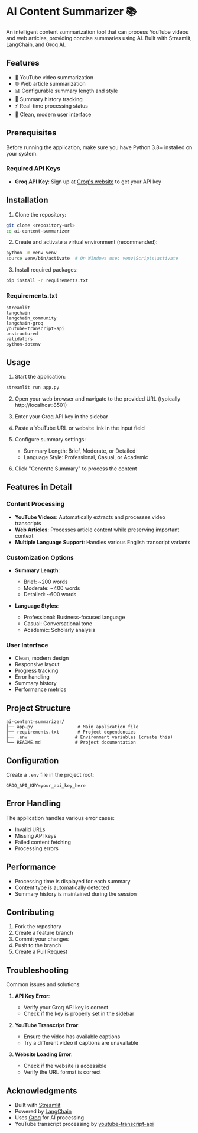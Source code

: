 # AI Content Summarizer 📚

An intelligent content summarization tool that can process YouTube videos and web articles, providing concise summaries using AI. Built with Streamlit, LangChain, and Groq AI.

## Features

- 🎥 YouTube video summarization
- 🌐 Web article summarization
- 📊 Configurable summary length and style
- 📝 Summary history tracking
- ⚡ Real-time processing status
- 🎨 Clean, modern user interface

## Prerequisites

Before running the application, make sure you have Python 3.8+ installed on your system.

### Required API Keys

- **Groq API Key**: Sign up at [Groq's website](https://groq.com) to get your API key

## Installation

1. Clone the repository:
```bash
git clone <repository-url>
cd ai-content-summarizer
```

2. Create and activate a virtual environment (recommended):
```bash
python -m venv venv
source venv/bin/activate  # On Windows use: venv\Scripts\activate
```

3. Install required packages:
```bash
pip install -r requirements.txt
```

### Requirements.txt
```
streamlit
langchain
langchain_community
langchain-groq
youtube-transcript-api
unstructured
validators
python-dotenv
```

## Usage

1. Start the application:
```bash
streamlit run app.py
```

2. Open your web browser and navigate to the provided URL (typically http://localhost:8501)

3. Enter your Groq API key in the sidebar

4. Paste a YouTube URL or website link in the input field

5. Configure summary settings:
   - Summary Length: Brief, Moderate, or Detailed
   - Language Style: Professional, Casual, or Academic

6. Click "Generate Summary" to process the content

## Features in Detail

### Content Processing
- **YouTube Videos**: Automatically extracts and processes video transcripts
- **Web Articles**: Processes article content while preserving important context
- **Multiple Language Support**: Handles various English transcript variants

### Customization Options
- **Summary Length**:
  - Brief: ~200 words
  - Moderate: ~400 words
  - Detailed: ~600 words

- **Language Styles**:
  - Professional: Business-focused language
  - Casual: Conversational tone
  - Academic: Scholarly analysis

### User Interface
- Clean, modern design
- Responsive layout
- Progress tracking
- Error handling
- Summary history
- Performance metrics

## Project Structure

```
ai-content-summarizer/
├── app.py                 # Main application file
├── requirements.txt       # Project dependencies
├── .env                  # Environment variables (create this)
└── README.md             # Project documentation
```

## Configuration

Create a `.env` file in the project root:
```env
GROQ_API_KEY=your_api_key_here
```

## Error Handling

The application handles various error cases:
- Invalid URLs
- Missing API keys
- Failed content fetching
- Processing errors

## Performance

- Processing time is displayed for each summary
- Content type is automatically detected
- Summary history is maintained during the session

## Contributing

1. Fork the repository
2. Create a feature branch
3. Commit your changes
4. Push to the branch
5. Create a Pull Request

## Troubleshooting

Common issues and solutions:

1. **API Key Error**:
   - Verify your Groq API key is correct
   - Check if the key is properly set in the sidebar

2. **YouTube Transcript Error**:
   - Ensure the video has available captions
   - Try a different video if captions are unavailable

3. **Website Loading Error**:
   - Check if the website is accessible
   - Verify the URL format is correct

## Acknowledgments

- Built with [Streamlit](https://streamlit.io/)
- Powered by [LangChain](https://langchain.org/)
- Uses [Groq](https://groq.com/) for AI processing
- YouTube transcript processing by [youtube-transcript-api](https://github.com/jdepoix/youtube-transcript-api)